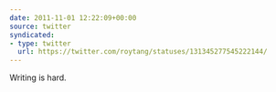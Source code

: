 ```yaml
---
date: 2011-11-01 12:22:09+00:00
source: twitter
syndicated:
- type: twitter
  url: https://twitter.com/roytang/statuses/131345277545222144/
---
```


Writing is hard.